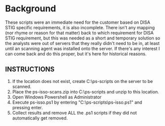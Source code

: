 # Background
These scripts were an immediate need for the customer based on DISA STIG specific requirements, it is also incomplete. There isn't any mapping (nor rhyme or reason for that matter) back to which requirement for DISA STIG requirement, but this was needed as a short and temporary solution so the analysts were out of servers that they really didn't need to be in, at least until an scanning agent was installed onto the server. If there's any interest I can come back and do this proper, but it's here for historical reasons.

## INSTRUCTIONS
1.	If the location does not exist, create C:\ps-scripts on the server to be scanned.
2.	Place the ps-isso-scans.zip into C:\ps-scripts and unzip to this location.
3.	Open Windows Powershell as Administrator
4.	Execute ps-isso.ps1 by entering "C:\ps-scripts\ps-isso.ps1" and pressing enter.
5.	Collect results and remove ALL the .ps1 scripts if they did not automatically get removed.
